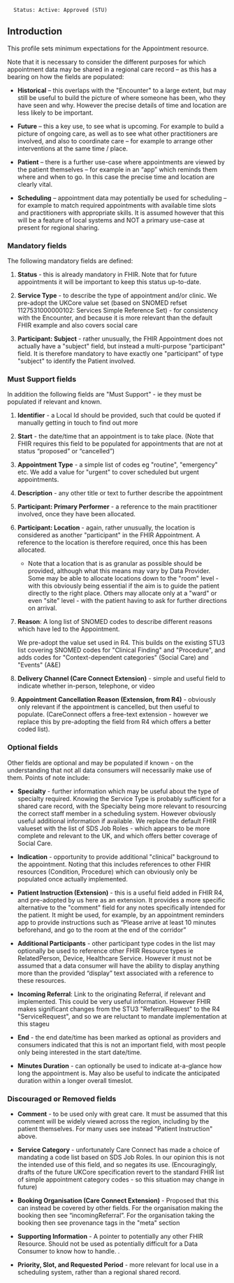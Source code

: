       Status: Active: Approved (STU)

## **Introduction**
This profile sets minimum expectations for the Appointment resource.

Note that it is necessary to consider the different purposes for which appointment data may be shared in a regional care record – as this has a bearing on how the fields are populated:

 - **Historical** – this overlaps with the "Encounter" to a large extent, but may still be useful to build the picture of where someone has been, who they have seen and why. However the precise details of time and location are less likely to be important.

 - **Future** – this a key use, to see what is upcoming. For example to build a picture of ongoing care, as well as to see what other practitioners are involved, and also to coordinate care – for example to arrange other interventions at the same time / place.

 - **Patient** – there is a further use-case where appointments are viewed by the patient themselves – for example in an “app” which reminds them where and when to go. In this case the precise time and location are clearly vital.

 - **Scheduling** – appointment data may potentially be used for scheduling – for example to match required appointments with available time slots and practitioners with appropriate skills. It is assumed however that this will be a feature of local systems and NOT a primary use-case at present for regional sharing. 



### **Mandatory fields**
The following mandatory fields are defined:

1. **Status** - this is already mandatory in FHIR. Note that for future appointments it will be important to keep this status up-to-date.

2. **Service Type** - to describe the type of appointment and/or clinic. We pre-adopt the UKCore value set (based on SNOMED refset 1127531000000102: Services Simple Reference Set) - for consistency with the Encounter, and because it is more relevant than the default FHIR example and also covers social care

3. **Participant: Subject** - rather unusually, the FHIR Appointment does not actually have a "subject" field, but instead a multi-purpose "participant" field. It is therefore mandatory to have exactly one "participant" of type "subject" to identify the Patient involved.


### **Must Support fields**
In addition the following fields are "Must Support" - ie they must be populated if relevant and known. 

1. **Identifier** - a Local Id should be provided, such that could be quoted if manually getting in touch to find out more

2. **Start** - the date/time that an appointment is to take place. (Note that FHIR requires this field to be populated for appointments that are not at status “proposed” or “cancelled”)

3. **Appointment Type** - a simple list of codes eg "routine", "emergency" etc. We add a value for "urgent" to cover scheduled but urgent appointments.

4. **Description** - any other title or text to further describe the appointment

5. **Participant: Primary Performer** - a reference to the main practitioner involved, once they have been allocated.

6. **Participant: Location** - again, rather unusually, the location is considered as another "participant" in the FHIR Appointment. A reference to the location is therefore required, once this has been allocated. 
    - Note that a location that is as granular as possible should be provided, although what this means may vary by Data Provider. Some may be able to allocate locations down to the "room" level - with this obviously being essential if the aim is to guide the patient directly to the right place. Others may allocate only at a "ward" or even "site" level - with the patient having to ask for further directions on arrival.


7. **Reason**: A long list of SNOMED codes to describe different reasons which have led to the Appointment. 

   We pre-adopt the value set used in R4. This builds on the existing STU3 list covering SNOMED codes for "Clinical Finding" and "Procedure", and adds codes for "Context-dependent categories" (Social Care) and "Events" (A&E) 

8. **Delivery Channel (Care Connect Extension)** - simple and useful field to indicate whether in-person, telephone, or video

9. **Appointment Cancellation Reason (Extension, from R4)** - obviously only relevant if the appointment is cancelled, but then useful to populate. (CareConnect offers a free-text extension - however we replace this by pre-adopting the field from R4 which offers a better coded list).


### **Optional fields**
Other fields are optional and may be populated if known - on the understanding that not all data consumers will necessarily make use of them. Points of note include:

 - **Specialty** - further information which may be useful about the type of specialty required. Knowing the Service Type is probably sufficient for a shared care record, with the Specialty being more relevant to resourcing the correct staff member in a scheduling system. However obviously useful additional information if available. We replace the default FHIR valueset with the list of SDS Job Roles - which appears to be more complete and relevant to the UK, and which offers better coverage of Social Care.

 - **Indication** - opportunity to provide additional "clinical" background to the appointment. Noting that this includes references to other FHIR resources (Condition, Procedure) which can obviously only be populated once actually implemented.

 - **Patient Instruction (Extension)** - this is a useful field added in FHIR R4, and pre-adopted by us here as an extension. It provides a more specific alternative to the "comment" field for any notes specifically intended for the patient. It might be used, for example, by an appointment reminders app to provide instructions such as “Please arrive at least 10 minutes beforehand, and go to the room at the end of the corridor”
   
 - **Additional Participants** - other participant type codes in the list may optionally be used to reference other FHIR Resource types ie RelatedPerson, Device, Healthcare Service. However it must not be assumed that a data consumer will have the ability to display anything more than the provided “display” text associated with a reference to these resources.

 - **Incoming Referral**: Link to the originating Referral, if relevant and implemented. This could be very useful information. However FHIR makes significant changes from the STU3 "ReferralRequest" to the R4 "ServiceRequest", and so we are reluctant to mandate implementation at this stageu

 - **End** - the end date/time has been marked as optional as providers and consumers indicated that this is not an important field, with most people only being interested in the start date/time.

- **Minutes Duration** - can optionally be used to indicate at-a-glance how long the appointment is. May also be useful to indicate the anticipated duration within a longer overall timeslot.

### **Discouraged or Removed fields**

 - **Comment** - to be used only with great care. It must be assumed that this comment will be widely viewed across the region, including by the patient themselves. For many uses see instead "Patient Instruction" above.

 - **Service Category** - unfortunately Care Connect has made a choice of mandating a code list based on SDS Job Roles. In our opinion this is not the intended use of this field, and so negates its use. (Encouragingly, drafts of the future UKCore specification revert to the standard FHIR list of simple appointment category codes - so this situation may change in future)

 - **Booking Organisation (Care Connect Extension)** - Proposed that this can instead be covered by other fields. For the organisation making the booking then see “incomingReferral”. For the organisation taking the booking then see provenance tags in the "meta" section

  - **Supporting Information** - A pointer to potentially any other FHIR Resource. Should not be used as potentially difficult for a Data Consumer to know how to handle.
.
  - **Priority, Slot, and Requested Period** - more relevant for local use in a scheduling system, rather than a regional shared record.

